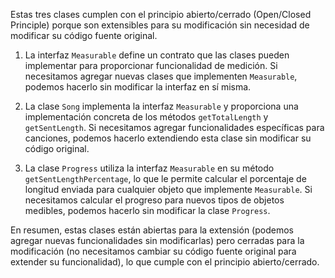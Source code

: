 Estas tres clases cumplen con el principio abierto/cerrado (Open/Closed Principle) porque son extensibles para su modificación sin necesidad de modificar su código fuente original.

1.  La interfaz `Measurable` define un contrato que las clases pueden implementar para proporcionar funcionalidad de medición. Si necesitamos agregar nuevas clases que implementen `Measurable`, podemos hacerlo sin modificar la interfaz en sí misma.
    
2.  La clase `Song` implementa la interfaz `Measurable` y proporciona una implementación concreta de los métodos `getTotalLength` y `getSentLength`. Si necesitamos agregar funcionalidades específicas para canciones, podemos hacerlo extendiendo esta clase sin modificar su código original.
    
3.  La clase `Progress` utiliza la interfaz `Measurable` en su método `getSentLengthPercentage`, lo que le permite calcular el porcentaje de longitud enviada para cualquier objeto que implemente `Measurable`. Si necesitamos calcular el progreso para nuevos tipos de objetos medibles, podemos hacerlo sin modificar la clase `Progress`.
    

En resumen, estas clases están abiertas para la extensión (podemos agregar nuevas funcionalidades sin modificarlas) pero cerradas para la modificación (no necesitamos cambiar su código fuente original para extender su funcionalidad), lo que cumple con el principio abierto/cerrado.